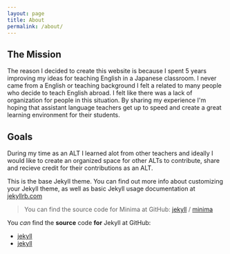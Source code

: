 ```yaml
---
layout: page
title: About
permalink: /about/
---
```



## The Mission ##

The reason I decided to create this website is because I spent 5 years improving my ideas for teaching English in a Japanese classroom. I never came from a English or teaching background I felt a related to many people who decide to teach English abroad. I felt like there was a lack of organization for people in this situation. By sharing my experience I'm hoping that assistant language teachers get up to speed and create a great learning environment for their students.


## Goals ##

During my time as an ALT I learned alot from other teachers and ideally I would like to create an organized space for other ALTs to contribute, share and recieve credit for their contributions as an ALT.






This is the base Jekyll theme. You can find out more info about customizing your Jekyll theme, as well as basic Jekyll usage documentation at [jekyllrb.com](https://jekyllrb.com/)

>You can find the source code for Minima at GitHub:
[jekyll][jekyll-organization] /
[minima](https://github.com/jekyll/minima)

You *can* find the __source__ code **for** Jekyll at GitHub:

* [jekyll][jekyll-organization] 
* [jekyll](https://github.com/jekyll/jekyll)


[jekyll-organization]: https://github.com/jekyll
